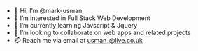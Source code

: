 - 👋 Hi, I’m @mark-usman
- 👀 I’m interested in Full Stack Web Development
- 🌱 I’m currently learning Javscript & Jquery
- 💞️ I’m looking to collaborate on web apps and related projects
- 📫 Reach me via email at usman_@live.co.uk

<!---
mark-usman/mark-usman is a ✨ special ✨ repository because its `README.md` (this file) appears on your GitHub profile.
You can click the Preview link to take a look at your changes.
--->
